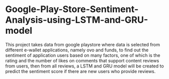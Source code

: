 # Google-Play-Store-Sentiment-Analysis-using-LSTM-and-GRU-model
This project takes data from google playstore where data is selected from different e-wallet applications, namely ovo and funds, to find out the sentiment of application users based on many factors, one of which is the rating and the number of likes on comments that support content reviews from users, then from all reviews, a LSTM and GRU model will be created to predict the sentiment score if there are new users who provide reviews.
